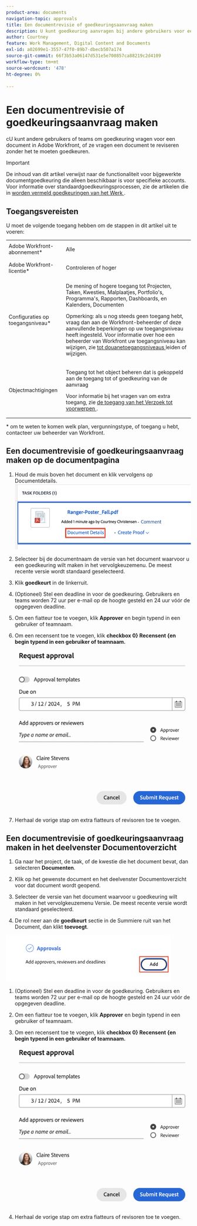 ```yaml
---
product-area: documents
navigation-topic: approvals
title: Een documentrevisie of goedkeuringsaanvraag maken
description: U kunt goedkeuring aanvragen bij andere gebruikers voor een document in Adobe Workfront.
author: Courtney
feature: Work Management, Digital Content and Documents
exl-id: a02699e1-3557-47f0-89b7-dbecb507a174
source-git-commit: 66f3b53a06147d531e5e700857ca88219c2d4109
workflow-type: tm+mt
source-wordcount: '478'
ht-degree: 0%

---
```


# Een documentrevisie of goedkeuringsaanvraag maken

cU kunt andere gebruikers of teams om goedkeuring vragen voor een document in Adobe Workfront, of ze vragen een document te reviseren zonder het te moeten goedkeuren.

>[!IMPORTANT]
>
>De inhoud van dit artikel verwijst naar de functionaliteit voor bijgewerkte documentgoedkeuring die alleen beschikbaar is voor specifieke accounts. Voor informatie over standaardgoedkeuringsprocessen, zie de artikelen die in [ worden vermeld goedkeuringen van het Werk ](/help/quicksilver/review-and-approve-work/manage-approvals/manage-approvals.md).

## Toegangsvereisten

U moet de volgende toegang hebben om de stappen in dit artikel uit te voeren:

<table style="table-layout:auto"> 
 <col> 
 <col> 
 <tbody> 
  <tr> 
   <td role="rowheader">Adobe Workfront-abonnement*</td> 
   <td> <p>Alle</p> </td> 
  </tr> 
  <tr> 
   <td role="rowheader">Adobe Workfront-licentie*</td>  
   <td> <p>Controleren of hoger</p> </td> 
  </tr> 
  <tr> 
   <td role="rowheader">Configuraties op toegangsniveau*</td> 
   <td> <p>De mening of hogere toegang tot Projecten, Taken, Kwesties, Malplaatjes, Portfolio's, Programma's, Rapporten, Dashboards, en Kalenders, Documenten</p> <p>Opmerking: als u nog steeds geen toegang hebt, vraag dan aan de Workfront-beheerder of deze aanvullende beperkingen op uw toegangsniveau heeft ingesteld. Voor informatie over hoe een beheerder van Workfront uw toegangsniveau kan wijzigen, zie <a href="/help/quicksilver/administration-and-setup/add-users/configure-and-grant-access/create-modify-access-levels.md" class="MCXref xref"> tot douanetoegangsniveaus </a> leiden of wijzigen.</p> </td> 
  </tr>
  <tr> 
   <td role="rowheader">Objectmachtigingen</td> 
   <td> <p>Toegang tot het object beheren dat is gekoppeld aan de toegang tot of goedkeuring van de aanvraag </p> <p>Voor informatie bij het vragen van om extra toegang, zie <a href="/help/quicksilver/workfront-basics/grant-and-request-access-to-objects/request-access.md" class="MCXref xref"> de toegang van het Verzoek tot voorwerpen </a>.</p> </td> 
  </tr> 
 </tbody> 
</table>

&#42; om te weten te komen welk plan, vergunningstype, of toegang u hebt, contacteer uw beheerder van Workfront.

## Een documentrevisie of goedkeuringsaanvraag maken op de documentpagina

1. Houd de muis boven het document en klik vervolgens op Documentdetails.
   ![](assets/doc-details.png)


1. Selecteer bij de documentnaam de versie van het document waarvoor u een goedkeuring wilt maken in het vervolgkeuzemenu. De meest recente versie wordt standaard geselecteerd.

1. Klik **goedkeurt** in de linkerruit.

1. (Optioneel) Stel een deadline in voor de goedkeuring. Gebruikers en teams worden 72 uur per e-mail op de hoogte gesteld en 24 uur vóór de opgegeven deadline.

1. Om een fiatteur toe te voegen, klik **Approver** en begin typend in een gebruiker of teamnaam.

1. Om een recensent toe te voegen, klik **checkbox 0} Recensent {en begin typend in een gebruiker of teamnaam.**

   ![](assets/add-approver-and-deadline.png)

1. Herhaal de vorige stap om extra fiatteurs of revisoren toe te voegen.

## Een documentrevisie of goedkeuringsaanvraag maken in het deelvenster Documentoverzicht

1. Ga naar het project, de taak, of de kwestie die het document bevat, dan selecteren **Documenten**.

1. Klik op het gewenste document en het deelvenster Documentoverzicht voor dat document wordt geopend.

1. Selecteer de versie van het document waarvoor u goedkeuring wilt maken in het vervolgkeuzemenu Versie. De meest recente versie wordt standaard geselecteerd.

1. De rol neer aan de **goedkeurt** sectie in de Summiere ruit van het Document, dan klikt **toevoegt**.

![](assets/doc-summary-add-approvers.png)

1. (Optioneel) Stel een deadline in voor de goedkeuring. Gebruikers en teams worden 72 uur per e-mail op de hoogte gesteld en 24 uur vóór de opgegeven deadline.

1. Om een fiatteur toe te voegen, klik **Approver** en begin typend in een gebruiker of teamnaam.

1. Om een recensent toe te voegen, klik **checkbox 0} Recensent {en begin typend in een gebruiker of teamnaam.**

   ![](assets/add-approver-and-deadline.png)

1. Herhaal de vorige stap om extra fiatteurs of revisoren toe te voegen.

<!--
## Resubmit an approval on a new version

Document approval decisions are not automatically reset when you upload a new version. For example, if your document is approved with changes, the decision will show "changes" as the decision, even if you upload a new version with the specified changes. You can clear the decision on a new version if you manually resubmit the approval.

1. Go to the project, task, or issue that contains the document, then select **Documents**.
1. Find the document you need.

1. Scroll down to the **Approvals** section in the Summary, click the More icon, then click Resubmit.

   ![](assets/nwe-resubmit-approval-350x149.png)
-->

